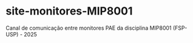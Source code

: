 # site-monitores-MIP8001
Canal de comunicação entre monitores PAE da disciplina MIP8001 (FSP-USP) - 2025
